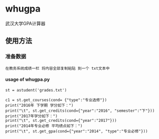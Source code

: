 # whugpa
武汉大学GPA计算器
## 使用方法
### 准备数据 
	在教务系统成绩一栏 将内容全部复制粘贴 到一个 txt文本中
#### usage of whugpa.py

```
st = astudent('grades.txt')

c1 = st.get_courses(cond= {"type":"专业选修"})
print("2016年 下学期 学分如下：")
print("\t", st.get_credits(cond={"year":"2016", "semester":"下"}))
print("2017年学分如下：")
print("\t", st.get_credits(cond={"year":"2017"}))
print("2014年专业必修 平均绩点如下：")
print("\t", st.get_gpa(cond={"year":"2014", "type":"专业必修"}))
```